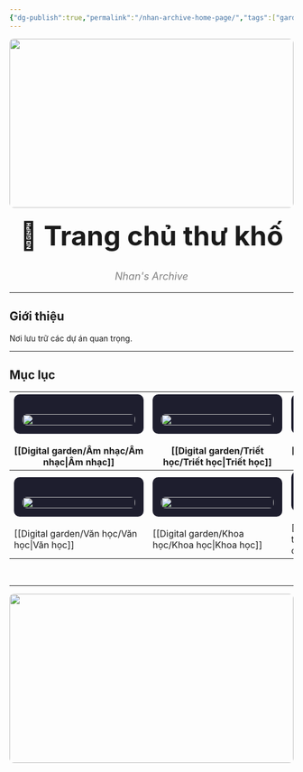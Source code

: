 ```yaml
---
{"dg-publish":true,"permalink":"/nhan-archive-home-page/","tags":["gardenEntry"]}
---
```


<div align="center">
  <img src="https://i.imgur.com/n3y46Y2.jpg" style="width: 100%; max-height: 300px; object-fit: cover; border-radius: 8px;">
</div>

<!-- Tiêu đề -->
<div align="center">
  <h1 style="font-size: 48px; margin-top: 20px;">📖 Trang chủ thư khố</h1>
  <p style="font-size: 18px; font-style: italic; color: gray;">Nhan's Archive</p>
</div>

<hr>
<!-- Giới thiệu --><h2>Giới thiệu</h2>
<p>Nơi lưu trữ các dự án quan trọng.</p>

<hr>

<!-- Mục lục -->
<h2>Mục lục</h2>

| <div style="background: #1E1E2E; padding: 15px; border-radius: 10px; width: 200px; text-align: center;"><br>    <img src="https://i.imgur.com/CuW7sD7.png" style="width: 100%; border-radius: 8px;"><br>  </div><br>            [[Digital garden/Âm nhạc/Âm nhạc\|Âm nhạc]]  | <div style="background: #1E1E2E; padding: 15px; border-radius: 10px; width: 200px; text-align: center;"><br>    <img src="https://i.imgur.com/cfhIXJN.png" style="width: 100%; border-radius: 8px;"><br>  </div><br>           [[Digital garden/Triết học/Triết học\|Triết học]]  | <div style="background: #1E1E2E; padding: 15px; border-radius: 10px; width: 200px; text-align: center;"><br>    <img src="https://i.imgur.com/4pOYkqV.png" style="width: 100%; border-radius: 8px;"><br>  </div><br>            [[Digital garden/Mỹ thuật/Mỹ thuật\|Mỹ thuật]]         |
| -------------------------------------------------------------------------------------------------------------------------------------------------------------------------------------------------------------------------------------------- | --------------------------------------------------------------------------------------------------------------------------------------------------------------------------------------------------------------------------------------------- | ---------------------------------------------------------------------------------------------------------------------------------------------------------------------------------------------------------------------------------------------------- |
| <div style="background: #1E1E2E; padding: 15px; border-radius: 10px; width: 200px; text-align: center;"><br>    <img src="https://i.imgur.com/VBpjclC.png" style="width: 100%; border-radius: 8px;"><br>  </div><br>             [[Digital garden/Văn học/Văn học\|Văn học]] | <div style="background: #1E1E2E; padding: 15px; border-radius: 10px; width: 200px; text-align: center;"><br>    <img src="https://i.imgur.com/ITJN6Eq.png" style="width: 100%; border-radius: 8px;"><br>  </div><br>             [[Digital garden/Khoa học/Khoa học\|Khoa học]] | <div style="background: #1E1E2E; padding: 15px; border-radius: 10px; width: 200px; text-align: center;"><br>    <img src="https://i.imgur.com/YqwRzCf.png" style="width: 100%; border-radius: 8px;"><br>  </div><br>           [[Digital garden/Kinh tế chính trị/Kinh tế chính trị\|Kinh tế chính trị]] |

        

<hr>

<!-- Footer banner -->
<div align="center">
  <img src="https://i.imgur.com/WpGqeip.jpg" style="width: 100%; max-height: 300px; object-fit: cover; border-radius: 8px;">
</div>

